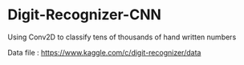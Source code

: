 # Digit-Recognizer-CNN
Using Conv2D to classify tens of thousands of hand written numbers

Data file : https://www.kaggle.com/c/digit-recognizer/data
